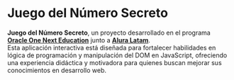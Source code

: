 # Juego del Número Secreto

**Juego del Número Secreto**, un proyecto desarrollado en el programa [**Oracle One Next Education**](https://www.oracle.com/latam/education/oracle-next-education/) junto a [**Alura Latam**](https://www.aluracursos.com/).  
Esta aplicación interactiva está diseñada para fortalecer habilidades en lógica de programación y manipulación del DOM en JavaScript, ofreciendo una experiencia didáctica y motivadora para quienes buscan mejorar sus conocimientos en desarrollo web.

